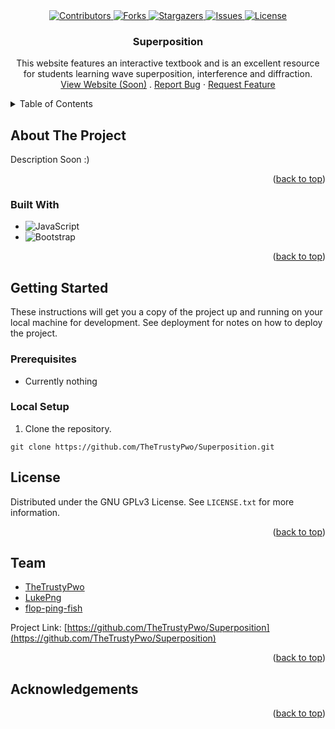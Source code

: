 <div align="center">
  <a href="https://github.com/TheTrustyPwo/Superposition/graphs/contributors" target="_blank">
    <img src="https://img.shields.io/github/contributors/TheTrustyPwo/Superposition.svg?style=for-the-badge" alt="Contributors">
  </a>
  <a href="https://github.com/TheTrustyPwo/Superposition/network/members" target="_blank">
    <img src="https://img.shields.io/github/forks/TheTrustyPwo/Superposition.svg?style=for-the-badge" alt="Forks">
  </a>
  <a href="https://github.com/TheTrustyPwo/Superposition/stargazers" target="_blank">
    <img src="https://img.shields.io/github/stars/TheTrustyPwo/Superposition.svg?style=for-the-badge" alt="Stargazers">
  </a>
  <a href="https://github.com/TheTrustyPwo/Superposition/issues" target="_blank">
    <img src="https://img.shields.io/github/issues/TheTrustyPwo/Superposition.svg?style=for-the-badge" alt="Issues">
  </a>
  <a href="https://github.com/TheTrustyPwo/Superposition/blob/master/LICENSE.txt" target="_blank">
    <img src="https://img.shields.io/github/license/TheTrustyPwo/Superposition.svg?style=for-the-badge" alt="License">
  </a>
</div>


<!-- PROJECT TITLE -->
<!--suppress HtmlDeprecatedAttribute, HtmlUnknownAnchorTarget -->

<div align="center">
<h3 align="center">Superposition</h3>
  <p align="center">
    This website features an interactive textbook and is an excellent resource for students learning wave superposition, interference and diffraction.
    <br/>
    <a href="/" target="_blank">View Website (Soon)</a>
    .
    <a href="https://github.com/TheTrustyPwo/Superposition/issues">Report Bug</a>
    ·
    <a href="https://github.com/TheTrustyPwo/Superposition/issues">Request Feature</a>
  </p>
</div>


<!-- TABLE OF CONTENTS -->
<details>
  <summary>Table of Contents</summary>
  <ol>
    <li>
      <a href="#about-the-project">About The Project</a>
      <ul>
        <li><a href="#built-with">Built With</a></li>
      </ul>
    </li>
    <li>
      <a href="#getting-started">Getting Started</a>
      <ul>
        <li><a href="#prerequisites">Prerequisites</a></li>
        <li><a href="#local-setup">Local Setup</a></li>
      </ul>
    </li>
    <li><a href="#license">License</a></li>
    <li><a href="#team">Team</a></li>
    <li><a href="#acknowledgements">Acknowledgements</a></li>
  </ol>
</details>


<!-- ABOUT THE PROJECT -->

## About The Project

Description Soon :)

<p align="right">(<a href="#readme-top">back to top</a>)</p>

### Built With

* ![JavaScript](https://img.shields.io/static/v1?style=for-the-badge&message=JavaScript&color=222222&logo=JavaScript&logoColor=F7DF1E&label=)
* ![Bootstrap](https://img.shields.io/static/v1?style=for-the-badge&message=Bootstrap&color=7952B3&logo=Bootstrap&logoColor=FFFFFF&label=)

<p align="right">(<a href="#readme-top">back to top</a>)</p>

<!-- Getting Started -->

## Getting Started

These instructions will get you a copy of the project up and running on your local machine for development. See
deployment for notes on how to deploy the project.

### Prerequisites

- Currently nothing

### Local Setup

1. Clone the repository.

```shell
git clone https://github.com/TheTrustyPwo/Superposition.git
```


<!-- LICENSE -->

## License

Distributed under the GNU GPLv3 License. See `LICENSE.txt` for more information.

<p align="right">(<a href="#top">back to top</a>)</p>


<!-- Team -->

## Team

* [TheTrustyPwo](https://github.com/TheTrustyPwo)
* [LukePng](https://github.com/LukePng)
* [flop-ping-fish](https://github.com/flop-ping-fish)

Project Link: [https://github.com/TheTrustyPwo/Superposition](https://github.com/TheTrustyPwo/Superposition)

<p align="right">(<a href="#top">back to top</a>)</p>


<!-- Acknowledgements -->

## Acknowledgements

<p align="right">(<a href="#top">back to top</a>)</p>